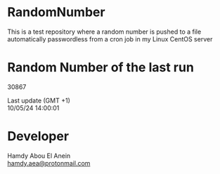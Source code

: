 # RandomNumber    
This is a test repository where a random number is pushed to a file automatically passwordless from a cron job in my Linux CentOS server    
# Random Number of the last run   
30867
      
Last update (GMT +1)    
10/05/24 14:00:01
# Developer    
Hamdy Abou El Anein   
hamdy.aea@protonmail.com
